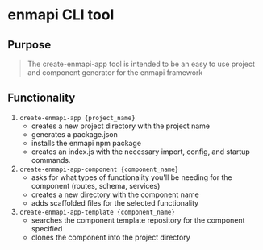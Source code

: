 # enmapi CLI tool

## Purpose

> The create-enmapi-app tool is intended to be an easy to use project and component generator for the enmapi framework

## Functionality

1. `create-enmapi-app {project_name}`
   * creates a new project directory with the project name
   * generates a package.json
   * installs the enmapi npm package
   * creates an index.js with the necessary import, config, and startup commands.
2. `create-enmapi-app-component {component_name}`
   * asks for what types of functionality you'll be needing for the component (routes, schema, services)
   * creates a new directory with the component name
   * adds scaffolded files for the selected functionality
3. `create-enmapi-app-template {component_name}`
   * searches the component template repository for the component specified
   * clones the component into the project directory
